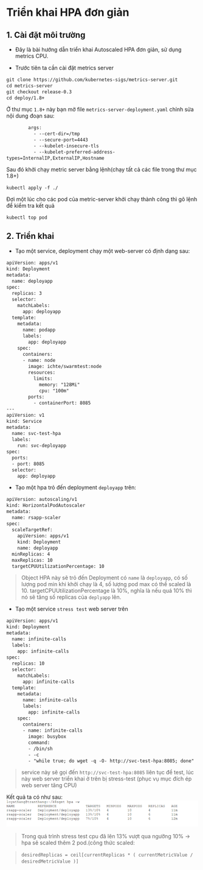 # Triển khai HPA đơn giản

## 1. Cài đặt môi trường

- Đây là bài hướng dẫn triển khai Autoscaled HPA đơn giản, sử dụng metrics CPU.

- Trước tiên ta cần cài đặt metrics server

```console
git clone https://github.com/kubernetes-sigs/metrics-server.git
cd metrics-server
git checkout release-0.3
cd deploy/1.8+
```

Ở thư mục `1.8+` này bạn mở file `metrics-server-deployment.yaml` chỉnh sửa nội dung đoạn sau:

```console
        args:
          - --cert-dir=/tmp
          - --secure-port=4443
          - --kubelet-insecure-tls
          - --kubelet-preferred-address-types=InternalIP,ExternalIP,Hostname
```

Sau đó khởi chạy metric server bằng lệnh(chạy tất cả các file trong thư mục 1.8+)

```console
kubectl apply -f ./
```

Đợi một lúc cho các pod của metric-server khởi chạy thành công thì gõ lệnh để kiểm tra kết quả

```console
kubectl top pod
```

## 2. Triển khai

- Tạo một service, deployment chạy một web-server có định dạng sau:

```console
apiVersion: apps/v1
kind: Deployment
metadata:
  name: deployapp
spec:
  replicas: 3
  selector:
    matchLabels:
      app: deployapp
  template:
    metadata:
      name: podapp
      labels:
        app: deployapp
    spec:
      containers:
      - name: node
        image: ichte/swarmtest:node
        resources:
          limits:
            memory: "128Mi"
            cpu: "100m"
        ports:
          - containerPort: 8085
---
apiVersion: v1
kind: Service
metadata:
  name: svc-test-hpa
  labels:
    run: svc-deployapp
spec:
  ports:
  - port: 8085
  selector:
    app: deployapp
```

- Tạo một hpa trỏ đến deployment `deployapp` trên:

```console
apiVersion: autoscaling/v1
kind: HorizontalPodAutoscaler
metadata:
  name: rsapp-scaler
spec:
  scaleTargetRef:
    apiVersion: apps/v1
    kind: Deployment
    name: deployapp
  minReplicas: 4
  maxReplicas: 10
  targetCPUUtilizationPercentage: 10
```

> Object HPA này sẽ trỏ đến Deployment có `name` là `deployapp`, có số lượng pod min khi khởi chạy là 4, số lượng pod max có thể scaled là 10.
> targetCPUUtilizationPercentage là 10%, nghĩa là nếu quá 10% thì nó sẽ tăng số replicas của `deplyapp` lên.

- Tạo một service `stress test` web server trên

```console
apiVersion: apps/v1
kind: Deployment
metadata:
  name: infinite-calls
  labels:
    app: infinite-calls
spec:
  replicas: 10
  selector:
    matchLabels:
      app: infinite-calls
  template:
    metadata:
      name: infinite-calls
      labels:
        app: infinite-calls
    spec:
      containers:
      - name: infinite-calls
        image: busybox
        command:
        - /bin/sh
        - -c
        - "while true; do wget -q -O- http://svc-test-hpa:8085; done"
```

> service này sẽ gọi đến `http://svc-test-hpa:8085` liên tục để test, lúc này web server triển khai ở trên bị stress-test (phục vụ mục đích ép web server tăng CPU)

Kết quả ta có như sau:
<img src="./img/hpa-cpu.PNG">

> Trong quá trình stress test cpu đã lên 13% vượt qua ngưỡng 10% -> hpa sẽ scaled thêm 2 pod.(công thức scaled:

> `desiredReplicas = ceil[currentReplicas * ( currentMetricValue / desiredMetricValue )] `
